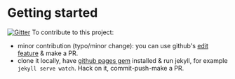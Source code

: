# Getting started

[![Gitter](https://badges.gitter.im/Join%20Chat.svg)](https://gitter.im/Kottans/kottans.github.io?utm_source=badge&utm_medium=badge&utm_campaign=pr-badge&utm_content=badge)
To contribute to this project:
  - minor contribution (typo/minor change): you can use github's [edit feature](https://help.github.com/articles/editing-files) & make a PR.
  - clone it locally, have [github pages gem](https://github.com/github/pages-gem) installed & run jekyll, for example `jekyll serve watch`. Hack on it, commit-push-make a PR.
